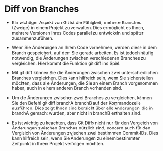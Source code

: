 # Diff von Branches

- Ein wichtiger Aspekt von Git ist die Fähigkeit, mehrere Branches (Zweige) in
einem Projekt zu verwalten. Dies ermöglicht es Ihnen, mehrere Versionen Ihres
Codes parallel zu entwickeln und später zusammenzuführen.

- Wenn Sie Änderungen an Ihrem Code vornehmen, werden diese in dem Branch
gespeichert, auf dem Sie gerade arbeiten. Es ist jedoch häufig notwendig, die
Änderungen zwischen verschiedenen Branches zu vergleichen. Hier kommt die
Funktion git diff ins Spiel.

- Mit git diff können Sie die Änderungen zwischen zwei unterschiedlichen Branches
vergleichen. Dies kann hilfreich sein, wenn Sie sicherstellen möchten, dass alle
Änderungen, die Sie an einem Branch vorgenommen haben, auch in einem anderen
Branch vorhanden sind.

- Um die Änderungen zwischen zwei Branches zu vergleichen, können Sie den Befehl
git diff branchA branchB auf der Kommandozeile ausführen. Dies zeigt Ihnen eine
bersicht über alle Änderungen, die in branchA gemacht wurden, aber nicht in
branchB enthalten sind.

- Es ist wichtig zu beachten, dass Git Diffs nicht nur für den Vergleich von
Änderungen zwischen Branches nützlich sind, sondern auch für den Vergleich von
Änderungen zwischen zwei bestimmten Commit-IDs. Dies kann hilfreich sein, wenn
Sie Änderungen zu einem bestimmten Zeitpunkt in Ihrem Projekt verfolgen möchten.

